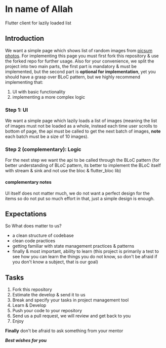 # In name of Allah

Flutter client for lazily loaded list

## Introduction

We want a simple page which shows list of random images from [picsum photos](https://picsum.photos/). For implementing this page you must first fork this repository & use the forked repo for further usage. Also for your convenience, we split the project into two main parts, the first part is mandatory & must be implemented, but the second part is **optional for implementation**, yet you should have a grasp over BLoC pattern, but we highly recommend implementing that:
1. UI with basic functionality
2. implementing a more complex logic

### Step 1: UI
We want a simple page which lazily loads a list of images (meaning the list of images must not be loaded as a whole, instead each time user scrolls to bottom of page, the api must be called to get the next batch of images, **note** each batch must be a size of 10 images). 

### Step 2 (complementary): Logic
For the next step we want the api to be called through the BLoC pattern (for better understanding of BLoC pattern, its better to implement the BLoC itself with stream & sink and not use the bloc & flutter_bloc lib) 

#### complementary notes
UI itself does not matter much, we do not want a perfect design for the items so do not put so much effort in that, just a simple design is enough.


## Expectations

So What does matter to us?
- a clean structure of codebase
- clean code practices
- getting familiar with state management practices & patterns
- finally & most important, ability to learn (this project is primarily a test to see how you can learn the things you do not know, so don't be afraid if you don't know a subject, that is our goal)

## Tasks

1. Fork this repository
2. Estimate the develop & send it to us
3. Break and specify your tasks in project management tool
4. Learn & Develop 
5. Push your code to your repository
6. Send us a pull request, we will review and get back to you
7. Enjoy

**Finally** don't be afraid to ask something from your mentor

***Best wishes for you***
